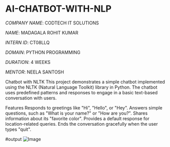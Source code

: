 # AI-CHATBOT-WITH-NLP
*COMPANY NAME*: CODTECH IT SOLUTIONS

*NAME*: MADAGALA ROHIT KUMAR


*INTERN ID*: CT08LLQ

*DOMAIN*: PYTHON PROGRAMMING

*DURATION*: 4 WEEKS


*MENTOR*: NEELA SANTOSH




Chatbot with NLTK
This project demonstrates a simple chatbot implemented using the NLTK (Natural Language Toolkit) library in Python. The chatbot uses predefined patterns and responses to engage in a basic text-based conversation with users.

Features
Responds to greetings like "Hi", "Hello", or "Hey".
Answers simple questions, such as "What is your name?" or "How are you?".
Shares information about its "favorite color".
Provides a default response for location-related queries.
Ends the conversation gracefully when the user types "quit".

#output 
![Image](https://github.com/user-attachments/assets/d6b7389c-ca36-4f75-8da3-8ef677ca156e)
